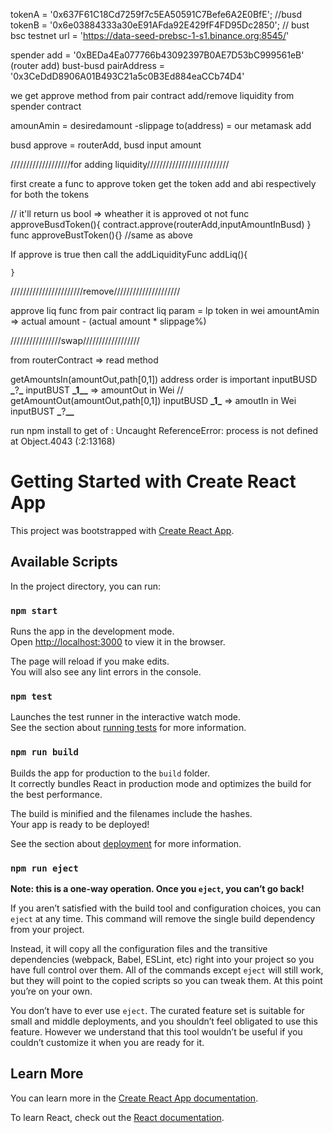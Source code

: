 tokenA = '0x637F61C18Cd7259f7c5EA50591C7Befe6A2E0BfE'; //busd
tokenB = '0x6e03884333a30eE91AFda92E429fF4FD95Dc2850'; // bust
bsc testnet url = 'https://data-seed-prebsc-1-s1.binance.org:8545/'

spender add = '0xBEDa4Ea077766b43092397B0AE7D53bC999561eB' (router add)
bust-busd pairAddress = '0x3CeDdD8906A01B493C21a5c0B3Ed884eaCCb74D4'

we get approve method from pair contract
add/remove liquidity from spender contract

amounAmin = desiredamount -slippage
to(address) = our metamask add

busd approve = routerAdd, busd input amount

///////////////////for adding liquidity//////////////////////////

first create a func to approve token
get the token add and abi respectively for both the tokens

// it'll return us bool => wheather it is approved ot not
func approveBusdToken(){
contract.approve(routerAdd,inputAmountInBusd)
}
func approveBustToken(){} //same as above

If approve is true then call the addLiquidityFunc
addLiq(){

    }

///////////////////////remove/////////////////////

approve liq func from pair contract
liq param = lp token in wei
amountAmin => actual amount - (actual amount \* slippage%)

////////////////swap//////////////////

from routerContract => read method

getAmountsIn(amountOut,path[0,1]) address order is important
inputBUSD **\_**?**\_**
inputBUST **\_**1**\_\_** => amountOut in Wei
//
getAmountOut(amountOut,path[0,1])
inputBUSD **\_**1**\_** => amoutIn in Wei
inputBUST **\_**?**\_\_**

run npm install to get of : Uncaught ReferenceError: process is not defined
at Object.4043 (<anonymous>:2:13168)

# Getting Started with Create React App

This project was bootstrapped with [Create React App](https://github.com/facebook/create-react-app).

## Available Scripts

In the project directory, you can run:

### `npm start`

Runs the app in the development mode.\
Open [http://localhost:3000](http://localhost:3000) to view it in the browser.

The page will reload if you make edits.\
You will also see any lint errors in the console.

### `npm test`

Launches the test runner in the interactive watch mode.\
See the section about [running tests](https://facebook.github.io/create-react-app/docs/running-tests) for more information.

### `npm run build`

Builds the app for production to the `build` folder.\
It correctly bundles React in production mode and optimizes the build for the best performance.

The build is minified and the filenames include the hashes.\
Your app is ready to be deployed!

See the section about [deployment](https://facebook.github.io/create-react-app/docs/deployment) for more information.

### `npm run eject`

**Note: this is a one-way operation. Once you `eject`, you can’t go back!**

If you aren’t satisfied with the build tool and configuration choices, you can `eject` at any time. This command will remove the single build dependency from your project.

Instead, it will copy all the configuration files and the transitive dependencies (webpack, Babel, ESLint, etc) right into your project so you have full control over them. All of the commands except `eject` will still work, but they will point to the copied scripts so you can tweak them. At this point you’re on your own.

You don’t have to ever use `eject`. The curated feature set is suitable for small and middle deployments, and you shouldn’t feel obligated to use this feature. However we understand that this tool wouldn’t be useful if you couldn’t customize it when you are ready for it.

## Learn More

You can learn more in the [Create React App documentation](https://facebook.github.io/create-react-app/docs/getting-started).

To learn React, check out the [React documentation](https://reactjs.org/).
